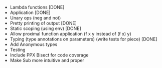
- Lambda functions [DONE]
- Application [DONE]
- Unary ops (neg and not)
- Pretty printing of output [DONE]
- Static scoping (using env) [DONE]
- Allow proximal function application (f x y instead of (f x) y)
- Typing (type annotations on parameters) (write tests for piece) [DONE]
- Add Anonymous types
- Testing 
- Include PPX Bisect for code coverage
- Make Sub more intuitive and proper
